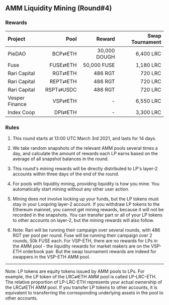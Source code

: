 ## AMM Liquidity Mining (Round#4)


### Rewards


| **Project** | **Pool** | **Reward** | **Swap Tournament** |
| :--- | ---: | ---: | ---: |
PieDAO | BCP⇄ETH | 30,000 DOUGH | 6,400 LRC |
Fuse | FUSE⇄ETH |  50,000 FUSE | 1,180 LRC |
Rari Capital | RGT⇄ETH | 486 RGT | 720 LRC |
Rari Capital | REPT⇄ETH |  486 RGT | 720 LRC |
Rari Capital | RSPT⇄USDC |  486 RGT | 720 LRC |
Vesper Finance | VSP⇄ETH |  - | 6,550 LRC |
Index Coop | DPI⇄ETH |  - | 3,300 LRC |

### Rules

1) This round starts at 13:00 UTC March 3rd 2021, and lasts for 14 days.

2) We take random snapshots of the relevant AMM pools several times a day, and calculate the amount of rewards each LP earns based on the average of all snapshot balances in the round.

3) This round's mining rewards will be directly distributed to LP's layer-2 accounts within three days of the end of the round.

4) For pools with liquidity mining, providing liquidity is how you mine. You automatically start mining without any other user action.

5) Mining does not involve locking up your funds, but the LP tokens must stay in your Loopring layer-2 account. If you withdraw LP tokens to the Ethereum mainnet, you cannot get mining rewards, because it will not be recorded in the snapshots. You can transfer part or all of your LP tokens to other accounts on layer-2, but the mining rewards will also follow.

6) Note: Rari will be running their campaign over several rounds, with 486 RGT per pool per round. Fuse will be running their campaign over 2 rounds, 50k FUSE each. For VSP-ETH, there are no rewards for LPs in the AMM pool - the liquidity rewards for market makers are on the VSP-ETH orderbook pair. But the swap tournament rewards are indeed for swappers in the VSP-ETH AMM pool.


---

Note: LP tokens are equity tokens issued by AMM pools to LPs. For example, the LP token of the LRC⇄ETH AMM pool is called LP-LRC-ETH. The relative proportion of LP-LRC-ETH represents your actual ownership of the LRC⇄ETH AMM pool. If you transfer LP tokens to other accounts, it is equivalent to transferring the corresponding underlying assets in the pool to other accounts.

